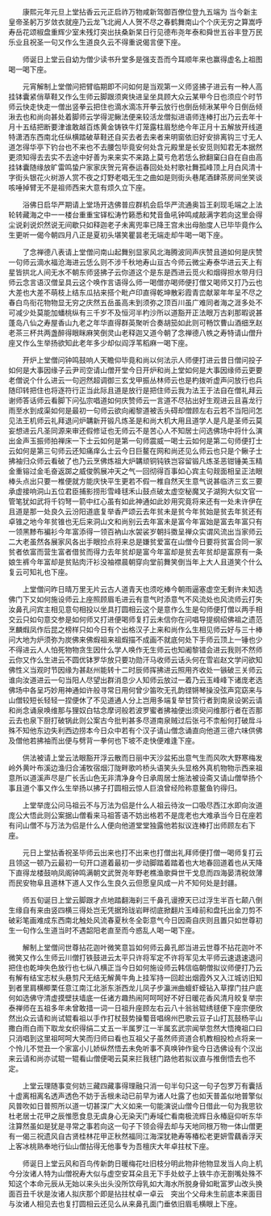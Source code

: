 <!-- { "loadSidebar": true } -->
　　康熙元年元旦上堂拈香云元正启祚万物咸新驾御百僚位登九五端为
当今新主皇帝圣躬万岁敛衣就座乃云龙飞北阙人人贺不尽之春鹤舞南山个个庆无穷之算嵩呼寿岳花颂椒盘重辉少室未残灯突出扶桑新杲日行见德布尧年泰和舜世五谷丰登万民乐业且祝圣一句又作么生道良久云不得重说偈言便下座。

　　师诞日上堂云自幼为僧少读书升堂多是强支吾而今耳顺年来也赢得虚名上祖图喝一喝下座。

　　元宵解制上堂僧问把臂临期即不问如何是当观第一义师竖拂子进云有一种人高挂钵囊紧俏草鞋又作么生师云脚跟须爽快进呈坐具顾大众云某甲今日也须应个时节师云快走快走一僧出竖拳云把住也滴水滴冻开拳云放行也倒岳倾湫某甲今日倒岳倾湫去也和尚向甚处着脚师云学得泥鳅法便来较活龙僧拟进语师连棒打出乃云去年十月十五结把断要津谁敢越百炼黄金铸铁牛灯笼露柱眉愁绝今年正月十五解放开线道特潇洒东西南北任纵横踏破草鞋还自买去者去来者来明窗依旧好安排离钩三寸无人道怎得华亭下钓台也不来也不去腰包毕竟安何处含元殿里是长安觅则知君无本据然更须知得去去实不去途中好善为来来实不来路上莫亏危若恁么掀翻窠臼自在自由高挂钵囊随缘放旷雷鸣蛰户家家庆贺元宵泰运春回处处村歌社舞孤峰顶上月白风清十字街头银花火树游人赏不夜之灯野老唱无生之曲如是则街头巷尾酒肆茶房间坐笑谈咳唾掉臂无不是祖师西来大意有烦久立下座。

　　浴佛日启华严期请上堂场开选佛普应群机会启华严流通奥旨王刹现毛端之上法轮转藏海之中一一楼台重重宝铎松涛竹籁悉和梵音鱼吼钟鸣咸敲满字若向这里会得尘说刹说炽然说无间歇只如释迦老子未离兜率已降王宫未出母胎度人已毕毕竟作么生更听一偈今朝四月八正是夏初头堪笑瞿昙老无端走却牛喝一喝下座。

　　了念禅德八表请上堂僧问南山起舞别显家风北海腾波同声庆赞且道如何是庆赞一句师云滴水福沧海进云恁么则不涉千秋地寿山亘古今师云微尘寿泰华进云天上有星皆拱北人间无水不朝东师竖拂子云你道这个是东是西进云觅火和烟得担水带月归师云念言语汉僧呈具云这个唤作言语得么师一喝僧亦喝师便打僧又喝师又打乃云也大差也大差不萌枝上结东瓜拈来搭个毗卢印直得乾坤散彩霞青峦献翠年年呈不尽之春白鸟衔花物物显无穷之庆然五岳虽高未到须弥之顶百川虽广难同者海之涯多处不可减少处莫能加蟠桃纵有三千岁不及恒河半杓沙所以道豁开正法眼万古刹那暇说甚蓬岛八仙之寿屋香山九老之年华直得群英聚听合奏胡笳如此则可畅饮曹山酒细烹赵老茶三杯共两盏醉得眼眯麻笑倒灵山老释迦又道今朝了念禅德八帙之寿特请山僧升座又作么生举扬欲知此老年多少却似阎浮苇稻麻一喝下座。

　　开炉上堂僧问钟鸣鼓响人天瞻仰毕竟和尚以何法示人师便打进云昔日僧问投子如何是大事因缘子云尹司空请山僧开堂今日开炉和尚上堂如何是大事因缘师云更要老僧说个什么进云一句迥然超调御三玄戈甲振丛林师云也是杓拨听虚声问放行也兵随印转把住也将逐符行正当此际且道是放行是把住师云我为法王于法自在僧礼拜云谢师答话师云看脚下问弘宗唱道如何庆赞师云一言道不尽拈出好生观进云且喜龙行雨至水到成渠如何是最初一句师云欲向阇黎道被舌头碍却僧顾左右云若不当阳问怎见法王机师云礼拜退问炉韝新开锻凡炼圣是和尚大机大用且道学人是凡是圣师云莫妄想进云凡圣同源来审还假修证也无师云不是苦心人不知居士问选佛场中将什么演出金声玉振师拍禅床一下士云如何是第一句师震威一喝士云如何是第二句师便打士云如何是第三句师云还知痛痒么士云今日巨鳌在网和尚还见么师云也只是个鳅子士拂袖归众师云看破了也乃云烹佛炼祖大炉韝顽铜钝铁岂容留锻凡炼圣恶钳锤美玉精金重镕过金毛奋返踯之威俊鹘展冲天之气一回彻得百事如心宾主句觌面相呈正法眼棒头点出只要一椎便就方能庆快平生更若不假一椎自然天生意气说甚临济三玄三要承虚接响洞山五位君臣捕影捞形雪峰毬禾山鼓点破太虚空秘魔叉子湖狗大似文官一管笔犹如武将千钧弩一箭中红心虽有如此神通如此妙用究竟将来还有一处未许伊在且道是那一处良久云汾阳道底复举香严颂云去年贫未是贫今年贫始是贫去年贫还有卓锥之地今年贫锥也无后来洞山文和尚别云去年富未是富今年富始是富去年富只有一领黑黪布褊衫今年富添得一领百衲山水袈裟岁朝抖擞呈禅众实谓风流出当家师云二大老虽然各展家风各出手眼捡点将来总是嫌贫爱富在山僧今日要将贫富合同一家贫者依富而营生富者借贫而得力去年贫却是富今年富却是贫去年贫却是富原有一条娘生裤今年富却是贫贴肉汗衫没袖襟晨朝穿向堂前舞笑倒当年上大人且道笑个什么复云可知礼也下座。

　　上堂僧问昨日晴万里无片云古人道青天也须吃棒今朝雨逼塞虚空无剩许未知选佛门下又如何施设师云上座照顾眉毛进云有意气时添意气不风流处也风流师云打失汝鼻孔问宾主相见意句相投以坐具打圆相云这个是意作么生是句师便打僧以两手相交云只如句意交参是如何师又打进便喝师复打云未信你在问唱导提纲绍佛祖之遗范烹麟煆凤作后昆之榜样只如今日有个出格汉子上来和尚作么生相见师云好与三十棒问大地为炉须弥为炭佛来佛煆祖来祖煆描不成画不就底何处下手师云顶上一锤也少不得进云人人怕死物物贪生因什么学人唤作无生师云也知阇黎错会进云我则不然师云你又作么生进云不圆优钵罗华放只要功勋汗马收师云话头何在雪岩赵文学问欲知佛性义当观时节因缘为甚赵州能转十二时辰师挥拂进云照用齐收处一镞破三关师云谁向汝道进云一句当阳人尽望出群消息少人知师云放过一着乃云玉峰峰下诸庞老选佛场中各呈巧妙用神通如许般寻常日用何曾少笛吹无孔韵铿锵琴操没弦声窕窈来与山僧较短长轻轻一捏便休了不见道通人分上岂用多端复举甘贽行者到南泉设粥云请和尚念诵泉唤维那与狸奴白牯念摩诃般若波罗蜜者拂袖便出须臾问维那行者在否那云去也泉下厨打破锅此则公案古今批判甚多尽道南泉贼过后张弓不柰船何打破戽斗殊不知他东边失利西边捞本今日众中若有个汉子请山僧念诵直向他道三德六味供佛及僧他若拂袖而出便与劈背一拳何也下坡不走快便难逢下座。

　　供法被请上堂云法眼豁开浮云散而日丽中天沙盆拓出意气生而风吹大野寒梅发岭外黄叶布溪边渔归合浦牧宿烟汀陇畔歌吟桥头语笑头头显格外真机物物示西来祖意所以道溪声尽是广长舌山色无非清净身今日承周居士施法被设斋又请山僧举扬个事且道个事又作么生举扬以拂子打圆相云惊人巨浪曾经险称意鳌鱼钓得归。

　　上堂举庞公问马祖云不与万法为侣是什么人祖云待汝一口吸尽西江水即向汝道庞公大悟此则公案据山僧看来马祖答语不妨出格若不是庞老也大难承当今日在座若有问山僧不与万法为侣是什么人便向他道堂堂独露他若拟议连棒打出师顾左右下座。

　　元日上堂拈香祝圣毕师云出来也打不出来也打僧出礼拜师便打僧一喝师复打云且领这一顿乃云最初一句开口道着最初一步动脚踏着踏着也大地春回道着也从天降下直得龙楼鼓响凤阁钟鸣满朝文武贺尧年野老樵渔歌舜世干戈息而四海晏清税敛薄而民安物阜且道林下道人又作么生良久云但愿皇风成一片不知何处是封疆。

　　师五旬诞日上堂云脚跟才点地踏翻海刹三千鼻孔谩撩天已过浮生半百七颠八倒生缘自有来由竖四横三得处岂无凭据玲珑岩畔彻底掀翻片玉峰前和盘托出金刀剪不破彩笔画难成东西南北触处风流春夏秋冬全彰意气今日因斋自庆则且置只如世尊初生一句作么生道当时不遇韶阳老直至而今惑乱人喝一喝下座。

　　解制上堂僧问世尊拈花迦叶微笑意旨如何师云鼻孔郎当进云世尊不拈花迦叶不微笑又作么生师云川僧打铁鼓进云太平只许将军定不许将军见太平师云速退速退问把住也乾坤失色放行也七纵八横正当今日如何施设师云韩信临朝僧拟议师便打乃云有解有结宝志杖头悬剪尺无结无解黄牛角上挂军持一回趁出烟霞外又入江城访旧知到者里肩横楖栗任意江南江北浙东浙西龙儿凤子步瀛洲曲蟺虾蟆钻入草撑门拄户底何如选佛守清虚摸壁扶墙底一任诸方趣热闹阿呵呵好不好日暖花香风清月皎复举宗泰禅师在五祖多年未曾敢措一词一日祖升座顾左右云八十翁翁辊绣毬便下座宗便欣然出众云请和尚试辊看祖以手作打杖鼓势操蜀音唱绵州巴歌云豆子山打瓦鼓杨平山撒白雨白雨下取龙女织得绢二丈五一半属罗江一半属玄武宗闻举忽然大悟掩祖口曰只消唱到这里祖呵呵大笑而归师曰看也互祖父子虽然师资道合机教相投检点将来一个怜儿不觉丑一个家富小儿娇纵然悟去未免听事不真唤钟作瓮今日选佛设有个汉出来云请和尚亦试辊一辊看山僧便喝云莫来拦我毬门路他若拟议直与推倒悟去也不定。

　　上堂云理随事变何妨三藏四藏事得理融只消一句半句只这一句子包罗万有囊括十虚离相离名透声透色不妨于舌根未动已前早为诸人吐露了也如天普盖似地普擎似风普吹如日普照所以道一切甚深广大义如来一句能演说山僧今日借此一句为我思钦杜老居士花甲之辰惟愿食息无虞身心无染天门寿域伫看南极流辉日永椿庭仰听东华注算然虽如是犹是寻常之事若向这一句子下领会得去却与天地同根万物一体山僧更有一偈三祝遗风自古贤桂林花甲正秋然福同江海深犹艳寿等椿松老更妍雪藕香浮天上客冰桃熟奉地行仙山僧拈得无他事专为吾檀庆大年卓拄杖下座。

　　师诞日上堂云风和百鸟传新韵日暖梅花吐旧枝分明此物非他物显发当人向上机今分汝诸人特为山僧祝寿大似与虚空安耳朵且无下手处蚊子上铁牛亦无劄嘴处殊不知这个本命元辰从无始以来头出头没所饮母乳如大海水所脱身骨如毗富罗山改头换面百丑千状是汝诸人拟庆那个即是拈拄杖卓一卓云　突出个父母未生前底本来面目与汝诸人相见去也复打圆相云还见么从来鼻孔面门垂依旧眉毛横眼上下座。

